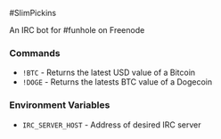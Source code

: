 #SlimPickins

An IRC bot for #funhole on Freenode

### Commands
* `!BTC` - Returns the latest USD value of a Bitcoin
* `!DOGE` - Returns the latests BTC value of a Dogecoin

### Environment Variables
* `IRC_SERVER_HOST` - Address of desired IRC server
